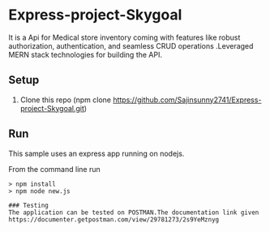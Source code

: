 # Express-project-Skygoal
It is a Api for Medical store inventory coming with features like robust authorization, authentication, and
seamless CRUD operations .Leveraged MERN stack technologies for building the API.
## Setup

1. Clone this repo (npm clone https://github.com/Sajinsunny2741/Express-project-Skygoal.git)

## Run
This sample uses an express app running on nodejs.

From the command line run
```
> npm install
> npm node new.js

### Testing
The application can be tested on POSTMAN.The documentation link given https://documenter.getpostman.com/view/29781273/2s9YeMznyg



